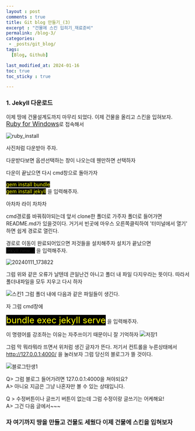 ```yaml
---
layout : post
comments : true
title: Git blog 만들기_(3)
excerpt : "건물에 스킨 입히기_재료준비"
permalink: /blog-3/
categories: 
 - _posts/git_blog/
tags:
  [Blog, Github]

last_modified_at: 2024-01-16
toc: true
toc_sticky : true

---
```


### 1. Jekyll 다운로드

이제 땅에 건물설계도까지 마무리 되었다. 이제 건물을 올리고 스킨을 입혀보자.<br>
<span style="font-size: larger;">[Ruby for Windows](https://rubyinstaller.org/downloads/)</span>로 접속해서 

![ruby_install](https://github.com/wanjinchoi/wanblog.github.io/assets/100115901/6fe7115a-eba2-4959-bf6a-4985daf17a32)

사진처럼 다운받아 주자.

다운받다보면 옵션선택하는 창이 나오는데 웬만하면 선택하자

다운이 끝났으면 다시 cmd창으로 돌아가자

<span style="background-color: black; color: yellow;">gem install bundle</span><br>
<span style="background-color: black; color: yellow;">gem install jekyll</span> 을 입력해주자.

아차차 라이 차차차

cmd경로를 바꿔줘야되는데 앞서 clone한 폴더로 가주자
폴더로 들어가면 README.md가 있을것이다. 거기서 빈곳에 마우스 오른쪽클릭하여 '터미널에서 열기' 하면
쉽게 경로로 열린다.

경로로 이동이 완료되어있으면 저것들을 설치해주자
설치가 끝났으면<br>
<span style="background-color: black;">jekyll new ./</span> 을 입력해주자.

![20240111_173822](https://github.com/wanjinchoi/wanblog.github.io/assets/100115901/e19d54f1-2647-47cb-b744-114336eed8c8)

그럼 위와 같은 오류가 날텐데 큰일난건 아니고 폴더 내 파일 다지우라는 뜻이다.
따라서 폴더내파일을 모두 지우고 다시 하자

![스킨1](https://github.com/wanjinchoi/wanblog.github.io/assets/100115901/e794221c-f6dc-4b32-b295-98408493bdd4)
그럼 폴더 내에 다음과 같은 파일들이 생긴다.

자 그럼 cmd창에


<span style="background-color: black; color:yellow; font-size: x-large" >bundle exec jekyll serve</span> 을 입력해주자.

이 명령어를 강조하는 이유는 자주쓰이기 때문이니 잘 기억하자
![저장1](https://github.com/wanjinchoi/wanblog.github.io/assets/100115901/75ac526b-a86e-4f41-8b9b-c7c14dbd6c4c)

그럼 막 뭐라뭐라 뜨면서 위처럼 생긴 글자가 뜬다.
저기서 컨트롤을 누른상태에서 http://127.0.0.1:4000/ 을 눌러보자
그럼 당신의 블로그가 뜰 것이다.

![블로그탄생1](https://github.com/wanjinchoi/wanblog.github.io/assets/100115901/9789fb1f-85bd-436a-9aec-6afe55b5f73c)

Q> 그럼 블로그 들어가려면 127.0.0.1:4000을 쳐야되요? <br>
A> 아니요 지금은 그냥 나혼자만 볼 수 있는 상태입니다.

Q > 수정버튼이나 글쓰기 버튼이 없는데 그럼 수정이랑 글쓰기는 어케해요!<br>
A> 그건 다음 글에서~~~


<h3>자 여기까지 땅을 만들고 건물도 세웠다 이제 건물에 스킨을 입혀보자</h3>